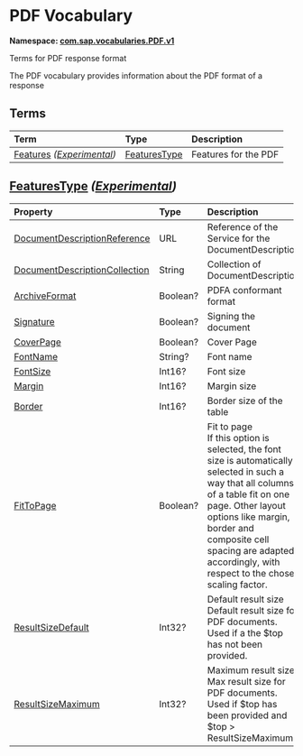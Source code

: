 # PDF Vocabulary
**Namespace: [com.sap.vocabularies.PDF.v1](PDF.xml)**

Terms for PDF response format

The PDF vocabulary provides information about the PDF format of a response


## Terms

Term|Type|Description
:---|:---|:----------
[Features](./PDF.xml#L39:~:text=<Term%20Name="-,Features,-") *([Experimental](Common.md#Experimental))*|[FeaturesType](#FeaturesType)|<a name="Features"></a>Features for the PDF

## <a name="FeaturesType"></a>[FeaturesType](./PDF.xml#L44:~:text=<ComplexType%20Name="-,FeaturesType,-") *([Experimental](Common.md#Experimental))*


Property|Type|Description
:-------|:---|:----------
[DocumentDescriptionReference](./PDF.xml#L46:~:text=<ComplexType%20Name="-,FeaturesType,-")|URL|Reference of the Service for the DocumentDescription
[DocumentDescriptionCollection](./PDF.xml#L50:~:text=<ComplexType%20Name="-,FeaturesType,-")|String|Collection of DocumentDescription
[ArchiveFormat](./PDF.xml#L53:~:text=<ComplexType%20Name="-,FeaturesType,-")|Boolean?|PDFA conformant format
[Signature](./PDF.xml#L56:~:text=<ComplexType%20Name="-,FeaturesType,-")|Boolean?|Signing the document
[CoverPage](./PDF.xml#L59:~:text=<ComplexType%20Name="-,FeaturesType,-")|Boolean?|Cover Page
[FontName](./PDF.xml#L62:~:text=<ComplexType%20Name="-,FeaturesType,-")|String?|Font name
[FontSize](./PDF.xml#L65:~:text=<ComplexType%20Name="-,FeaturesType,-")|Int16?|Font size
[Margin](./PDF.xml#L68:~:text=<ComplexType%20Name="-,FeaturesType,-")|Int16?|Margin size
[Border](./PDF.xml#L71:~:text=<ComplexType%20Name="-,FeaturesType,-")|Int16?|Border size of the table
[FitToPage](./PDF.xml#L74:~:text=<ComplexType%20Name="-,FeaturesType,-")|Boolean?|Fit to page<br>If this option is selected, the font size is automatically selected in such a way that all columns of a table fit on one page. Other layout options like margin, border and composite cell spacing are adapted accordingly, with respect to the chose scaling factor.
[ResultSizeDefault](./PDF.xml#L80:~:text=<ComplexType%20Name="-,FeaturesType,-")|Int32?|Default result size<br>Default result size for PDF documents. Used if a the $top has not been provided.
[ResultSizeMaximum](./PDF.xml#L86:~:text=<ComplexType%20Name="-,FeaturesType,-")|Int32?|Maximum result size<br>Max result size for PDF documents. Used if $top has been provided and $top > ResultSizeMaximum
